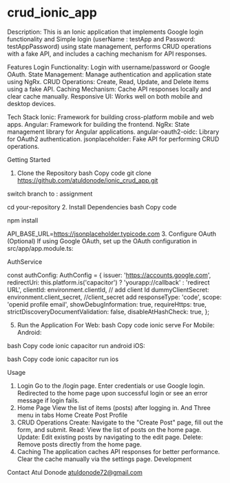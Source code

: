 # crud_ionic_app

Description:
This is an Ionic application that implements Google login functionality and Simple login 
(userName : testApp and Password: testAppPassword) using state management, performs CRUD operations with a fake API, and includes a caching mechanism for API responses.

Features
Login Functionality: Login with username/password or Google OAuth.
State Management: Manage authentication and application state using NgRx.
CRUD Operations: Create, Read, Update, and Delete items using a fake API.
Caching Mechanism: Cache API responses locally and clear cache manually.
Responsive UI: Works well on both mobile and desktop devices.

Tech Stack
Ionic: Framework for building cross-platform mobile and web apps.
Angular: Framework for building the frontend.
NgRx: State management library for Angular applications.
angular-oauth2-oidc: Library for OAuth2 authentication.
jsonplaceholder: Fake API for performing CRUD operations.

Getting Started
1. Clone the Repository
bash
Copy code
git clone https://github.com/atuldonode/ionic_crud_app.git

switch branch to : assignment

cd your-repository
2. Install Dependencies
bash
Copy code

npm install

API_BASE_URL=https://jsonplaceholder.typicode.com
3. Configure OAuth (Optional)
If using Google OAuth, set up the OAuth configuration in src/app/app.module.ts:

AuthService

 const authConfig: AuthConfig = {
    issuer: 'https://accounts.google.com',
    redirectUri: this.platform.is('capacitor') ? 'yourapp://callback' : 'redirect URL',
    clientId: environment.clientId,                  // add client Id
    dummyClientSecret: environment.client_secret,   //client_secret add 
    responseType: 'code',
    scope: 'openid profile email',
    showDebugInformation: true,
    requireHttps: true,
    strictDiscoveryDocumentValidation: false,
    disableAtHashCheck: true,
};

5. Run the Application
For Web:
bash
Copy code
ionic serve
For Mobile:
Android:

bash
Copy code
ionic capacitor run android
iOS:

bash
Copy code
ionic capacitor run ios

Usage
1. Login
Go to the /login page.
Enter credentials or use Google login.
Redirected to the home page upon successful login or see an error message if login fails.
2. Home Page
View the list of items (posts) after logging in.
And Three menu in tabs 
Home           Create Post          Profile
3. CRUD Operations
Create: Navigate to the "Create Post" page, fill out the form, and submit.
Read: View the list of posts on the home page.
Update: Edit existing posts by navigating to the edit page.
Delete: Remove posts directly from the home page.
4. Caching
The application caches API responses for better performance.
Clear the cache manually via the settings page.
Development

Contact
Atul Donode 
atuldonode72@gmail.com

